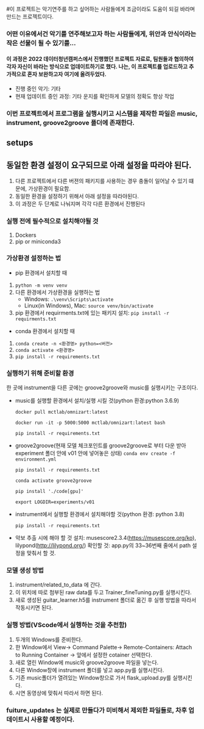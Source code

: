 
#이 프로젝트는 악기연주를 하고 싶어하는 사람들에게 조금이라도 도움이 되길 바라며 만드는 프로젝트이다. 
### 어떤 이유에서건 악기를 연주해보고자 하는 사람들에게, 위안과 안식이라는 작은 선물이 될 수 있기를...


#### 이 과정은 2022 데이터청년캠퍼스에서 진행했던 프로젝트 자료로, 팀원들과 협의하여 각자 자신이 바라는 방식으로 업데이트하기로 했다. 나는, 이 프로젝트를 업로드하고 추가적으로 혼자 보완하고자 여기에 올려두었다. 

* 진행 중인 악기: 기타
* 현재 업데이트 중인 과정: 기타 운지를 확인하게 모델의 정확도 향상 작업

### 이번 프로젝트에서 프로그램을 실행시키고 시스템을 제작한 파일은 music, instrument, groove2groove 폴더에 존재한다.

## setups

## 동일한 환경 설정이 요구되므로 아래 설정을 따라야 된다.
1. 다른 프로젝트에서 다른 버젼의 패키지를 사용하는 경우 충돌이 일어날 수 있기 떄문에, 가상환경이 필요함.
2. 동일한 환경을 설정하기 위해서 아래 설정을 따라야된다.
3. 이 과정은 두 단계로 나눠지며 각각 다른 환경에서 진행된다

### 실행 전에 필수적으로 설치해야될 것
1. Dockers
2. pip or miniconda3
### 가상환경 설정하는 법

* pip 환경에서 설치할 때
1. `python -m venv venv`
2. 다른 환경에서 가상환경을 실행하는 법
   * Windows: `.\venv\Scripts\activate`
   * Linux(in Windows), Mac: `source venv/bin/activate`
3. pip 환경에서 requirments.txt에 있는 패키지 설치: `pip install -r requirments.txt`

* conda 환경에서 설치할 때
1. `conda create -n <환경명> python=<버전>`
2. `conda activate <환경명>`
3. `pip install -r requirements.txt`

### 실행하기 위해 준비할 환경
한 곳에 instrument을 다른 곳에는 groove2groove와 music를 실행시키는 구조이다.
   * music를 실행할 환경에서 설치/실행 시킬 것(python 환경:python 3.6.9)

       `docker pull mctlab/omnizart:latest`
   
       `docker run -it -p 5000:5000 mctlab/omnizart:latest bash` 
   
       `pip install -r requirements.txt`
   * groove2groove(현재 모델 체크포인트를 groove2groove로 부터 다운 받아 experiment 폴더 안에 v01 안에 넣어놓은 상태)
       `conda env create -f environment.yml`
   
       `pip install -r requirements.txt`
   
       `conda activate groove2groove`
   
       `pip install './code[gpu]'`
   
       `export LOGDIR=experiments/v01`

   * instrument에서 실행할 환경에서 설치해야할 것(python 환경: python 3.8)
        
     `pip install -r requirements.txt`

   * 악보 추출 시에 해야 할 것
       설치: musescore2.3.4(https://musescore.org/ko), lilypond(http://lilypond.org/)
       확인할 것: app.py의 33~36번째 줄에서 path 설정을 맞춰서 할 것.

### 모델 생성 방법
1. instrument/related_to_data 에 간다. 
2. 이 위치에 따로 첨부된 raw data를 두고 Trainer_fineTuning.py를 실행시킨다.
3. 새로 생성된 guitar_learner.h5를 instrument 폴더로 옮긴 후 실행 방법을 따라서 작동시키면 된다.


### 실행 방법(VScode에서 실행하는 것을 추천함)
1. 두개의 Windows를 준비한다.
2. 한 Window에서 View-> Command Palette-> Remote-Containers: Attach to Running Container
-> 앞에서 설정한 cotainer 선택한다.
3. 새로 열린 Window에 music와 groove2groove 파일을 넣는다.
4. 다른 Window창에 instrument 폴더를 넣고  app.py를 실행시킨다.
5. 기존 music폴더가 열려있는 Window창으로 가서 flask_upload.py를 실행시킨다.
6. 시연 동영상에 맞춰서 따라서 하면 된다.


### fuiture_updates 는 실제로 만들다가 미비해서 제외한 파일들로, 차후 업데이트시 사용할 예정이다.
